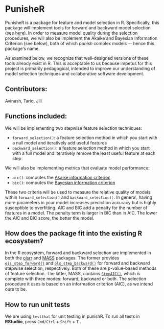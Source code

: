 # PunisheR

PunisheR is a package for feature and model selection in R. Specifically, this package will implement tools for
forward and backward model selection (see [here](https://en.wikipedia.org/wiki/Stepwise_regression)).
In order to measure model quality during the selection procedures, we will also be implement
the Akaike and Bayesian Information Criterion (see below), both of which *punish* complex models -- hence this package's
name.

As examined below, we recognize that well-designed versions of these tools already exist in R.
This is acceptable to us because impetus for this project is primarily pedagogical, intended to
improve our understanding of model selection techniques and collaborative software development.

## Contributors: 

Avinash, Tariq, Jill


## Functions included:

We will be implementing two stepwise feature selection techniques:

- `forward_selection()`: a feature selection method in which you start with a null model and iteratively add useful features 
- `backward_selection()`: a feature selection method in which you start with a full model and iteratively remove the least useful feature at each step

We will also be implementing metrics that evaluate model performance: 

- `aic()`: computes the [Akaike information criterion](https://en.wikipedia.org/wiki/Akaike_information_criterion)
- `bic()`: computes the [Bayesian information criterion](https://en.wikipedia.org/wiki/Bayesian_information_criterion) 

These two criteria will be used to measure the relative quality of models within `forward_selection()` and `backward_selection()`. In general, having more parameters in your model increases prediction accuracy but is highly susceptible to overfitting. AIC and BIC add a penalty for the number of features in a model. The penalty term is larger in BIC than in AIC. The lower the AIC and BIC score, the better the model.

## How does the package fit into the existing R ecosystem?

In the R ecosystem, forward and backward selection are implemented in both the [olsrr](https://cran.r-project.org/web/packages/olsrr/)
and [MASS](https://cran.r-project.org/web/packages/MASS/MASS.pdf) packages. The former provides
[`ols_step_forward()`](https://www.rdocumentation.org/packages/olsrr/versions/0.4.0/topics/ols_step_forward) and
[`ols_step_backward()`](https://www.rdocumentation.org/packages/olsrr/versions/0.4.0/topics/ols_step_backward) for
forward and backward stepwise selection, respectively. Both of these are p-value-based methods of feature selection.
The latter, MASS, contains [`StepAIC()`](https://stat.ethz.ch/R-manual/R-devel/library/MASS/html/stepAIC.html),
which is complete with three modes: forward, backward or both. The selection procedure it uses is based on an
information criterion (AIC), as we intend ours to be.

## How to run unit tests

We are using `testthat` for unit testing in punishR. To run all tests in **RStudiio**, press `Cmd/Ctrl` + `Shift` + `T` . 
